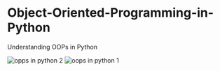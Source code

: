 # Object-Oriented-Programming-in-Python
Understanding OOPs in Python


![opps in python 2](https://github.com/Archita-Shankar/Object-Oriented-Programming-in-Python/assets/121395581/b6f71069-6a36-40df-aa0c-0e426c1c881c)
![oops in python 1](https://github.com/Archita-Shankar/Object-Oriented-Programming-in-Python/assets/121395581/899be51e-a161-4c8d-b2cd-482cc7d643d6)


